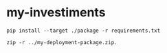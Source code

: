 # my-investiments

`pip install --target ./package -r requirements.txt`

`zip -r ../my-deployment-package.zip.`
